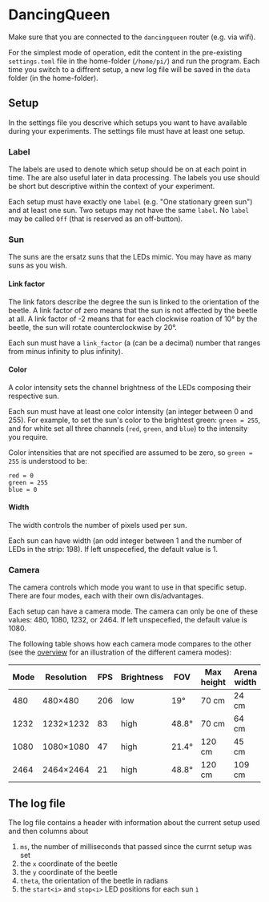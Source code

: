 # DancingQueen

Make sure that you are connected to the `dancingqueen` router (e.g. via wifi).

For the simplest mode of operation, edit the content in the pre-existing `settings.toml` file in the home-folder (`/home/pi/`) and run the program. Each time you switch to a diffrent setup, a new log file will be saved in the `data` folder (in the home-folder). 

## Setup
In the settings file you descrive which setups you want to have available during your experiments. The settings file must have at least one setup. 

### Label
The labels are used to denote which setup should be on at each point in time. The are also useful later in data processing. The labels you use should be short but descriptive within the context of your experiment.

Each setup must have exactly one `label` (e.g. "One stationary green sun") and at least one sun. Two setups may not have the same `label`. No `label` may be called `Off` (that is reserved as an off-button). 

### Sun
The suns are the ersatz suns that the LEDs mimic. You may have as many suns as you wish.

#### Link factor
The link fators describe the degree the sun is linked to the orientation of the beetle. A link factor of zero means that the sun is not affected by the beetle at all. A link factor of -2 means that for each clockwise roation of 10° by the beetle, the sun will rotate counterclockwise by 20°.

Each sun must have a `link_factor` (a (can be a decimal) number that ranges from minus infinity to plus infinity).

#### Color
A color intensity sets the channel brightness of the LEDs composing their respective sun. 

Each sun must have at least one color intensity (an integer between 0 and 255). For example, to set the sun's color to the brightest green: `green = 255`, and for white set all three channels (`red`, `green`, and `blue`) to the intensity you require.

Color intensities that are not specified are assumed to be zero, so `green = 255` is understood to be:
```
red = 0
green = 255 
blue = 0
```

#### Width
The width controls the number of pixels used per sun.

Each sun can have width (an odd integer between 1 and the number of LEDs in the strip: 198). If left unspecefied, the default value is 1.

### Camera
The camera controls which mode you want to use in that specific setup. There are four modes, each with their own dis/advantages.

Each setup can have a camera mode. The camera can only be one of these values: 480, 1080, 1232, or 2464. If left unspecefied, the default value is 1080.

The following table shows how each camera mode compares to the other (see the [overview](./field_of_views.jpg) for an illustration of the different camera modes):

Mode|Resolution|FPS|Brightness|FOV|Max height|Arena width
---|---|---|---|---|---|---
480|480×480|206|low|19°|70 cm|24 cm
1232|1232×1232|83|high|48.8°|70 cm|64 cm
1080|1080×1080|47|high|21.4°|120 cm|45 cm
2464|2464×2464|21|high|48.8°|120 cm|109 cm

## The log file
The log file contains a header with information about the current setup used and then columns about 
1. `ms`, the number of milliseconds that passed since the currnt setup was set
2. the `x` coordinate of the beetle
3. the `y` coordinate of the beetle
4. `theta`, the orientation of the beetle in radians
5. the `start<i>` and `stop<i>` LED positions for each sun `ì`
